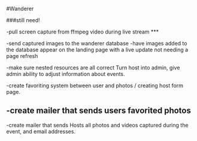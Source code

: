 #Wanderer


###still need!

-pull screen capture from ffmpeg video during live stream ***

-send captured images to the wanderer database
-have images added to the database appear on the landing page with a live update not needing a page refresh



-make sure nested resources are all correct
  Turn host into admin, give admin ability to adjust information about events.



-create favoriting system between user and photos / creating host form page.



-create mailer that sends users favorited photos
-
-create mailer that sends Hosts all photos and videos captured during the event, and email addresses.
